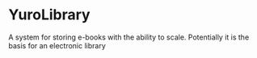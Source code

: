 # YuroLibrary

A system for storing e-books with the ability to scale. Potentially it is the basis for an electronic library
